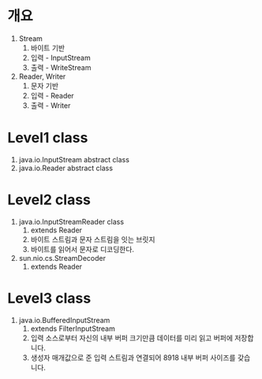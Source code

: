 # 개요
1. Stream
    1. 바이트 기반 
    1. 입력 - InputStream
    1. 출력 - WriteStream
1. Reader, Writer
    1. 문자 기반 
    1. 입력 - Reader
    1. 출력 - Writer

# Level1 class
1. java.io.InputStream abstract class
1. java.io.Reader abstract class

# Level2 class
1. java.io.InputStreamReader class
    1. extends Reader
    1. 바이트 스트림과 문자 스트림을 잇는 브릿지 
    1. 바이트를 읽어서 문자로 디코딩한다. 
1. sun.nio.cs.StreamDecoder
    1. extends Reader

# Level3 class
1. java.io.BufferedInputStream
    1. extends FilterInputStream
    1. 입력 소스로부터 자신의 내부 버퍼 크기만큼 데이터를 미리 읽고 버퍼에 저장합니다.
    1. 생성자 매개값으로 준 입력 스트림과 연결되어 8918 내부 버퍼 사이즈를 갖습니다.
